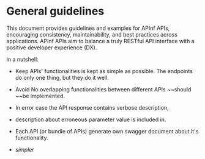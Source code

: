 # General guidelines

This document provides guidelines and examples for APInf APIs, encouraging consistency, maintainability, and best practices across applications. APInf APIs aim to balance a truly RESTful API interface with a positive developer experience \(DX\).

In a nutshell:

* Keep    APIs' functionalities is kept as simple as possible. The endpoints do only one thing, but they do it well.
* Avoid    No overlapping functionalities between different APIs ~~should ~~be implemented.
* In error case the API response contains verbose description, 
* description about erroneous parameter value is included in.
* Each API \(or bundle of APIs\) generate own swagger document about it's functionality.

* _simpler_




